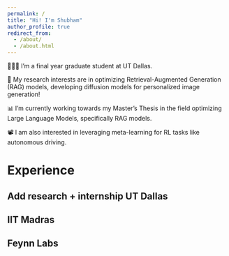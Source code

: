```yaml
---
permalink: /
title: "Hi! I'm Shubham"
author_profile: true
redirect_from: 
  - /about/
  - /about.html
---
```


👨🏻‍💻 I’m a final year graduate student at UT Dallas.

🧐 My research interests are in optimizing Retrieval-Augmented Generation (RAG) models, developing diffusion models for personalized image generation!

📊 I’m currently working towards my Master’s Thesis in the field optimizing Large Language Models, specifically RAG models.

📽️ I am also interested in leveraging meta-learning for RL tasks like autonomous driving.


Experience
======
Add research + internship
UT Dallas
------
IIT Madras
------
Feynn Labs
------
